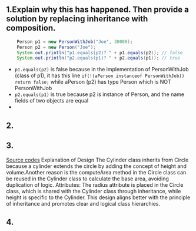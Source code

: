 ## 1.Explain why this has happened. Then provide a solution by replacing inheritance with composition.
```java
    Person p1 = new PersonWithJob("Joe", 30000);
    Person p2 = new Person("Joe");
    System.out.println("p1.equals(p2)? " + p1.equals(p2)); // false
	System.out.println("p2.equals(p1)? " + p2.equals(p1)); // true
```
- `p1.equals(p2)` is false because in the implementation of  PersonWithJob (class of p1), it has this line `if(!(aPerson instanceof PersonWithJob)) return false;` while aPerson (p2) has type Person which is NOT PersonWithJob
- `p2.equals(p1)` is true because p2 is instance of Person, and the name fields of two objects are equal
- 
## 2.
## 3.
[Source codes](./prob3)
Explanation of Design
The Cylinder class inherits from Circle because a cylinder extends the circle by adding the concept of height and volume.Another reason is the computeArea method in the Circle class can be reused in the Cylinder class to calculate the base area, avoiding duplication of logic.
Attributes: The radius attribute is placed in the Circle class, which is shared with the Cylinder class through inheritance, while height is specific to the Cylinder.
This design aligns better with the principle of inheritance and promotes clear and logical class hierarchies.
## 4.

